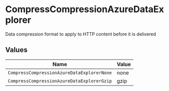 # CompressCompressionAzureDataExplorer

Data compression format to apply to HTTP content before it is delivered


## Values

| Name                                       | Value                                      |
| ------------------------------------------ | ------------------------------------------ |
| `CompressCompressionAzureDataExplorerNone` | none                                       |
| `CompressCompressionAzureDataExplorerGzip` | gzip                                       |